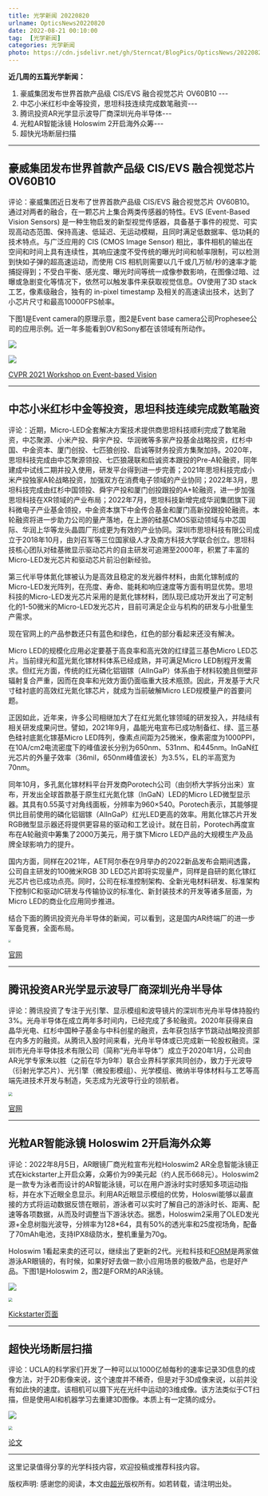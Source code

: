 ```yaml
---
title: 光学新闻 20220820
urlname: OpticsNews20220820
date: 2022-08-21 00:10:00
tag:  [光学新闻]
categories: 光学新闻
photo: https://cdn.jsdelivr.net/gh/Sterncat/BlogPics/OpticsNews/20220820/3.png
---
```


**近几周的五篇光学新闻：**

1.  豪威集团发布世界首款产品级 CIS/EVS 融合视觉芯片 OV60B10 --- 
2.  中芯小米红杉中金等投资，思坦科技连续完成数笔融资---
3.  腾讯投资AR光学显示波导厂商深圳光舟半导体---
4.  光粒AR智能泳镜 Holoswim 2开启海外众筹--- 
5.  超快光场断层扫描

<!--more-->

-----
## 豪威集团发布世界首款产品级 CIS/EVS 融合视觉芯片 OV60B10

评论：豪威集团近日发布了世界首款产品级 CIS/EVS 融合视觉芯片 OV60B10。通过对两者的融合，在一颗芯片上集合两类传感器的特性。EVS (Event-Based Vision Sensors) 是一种生物启发的新型视觉传感器，具备基于事件的视觉、可实现高动态范围、保持高速、低延迟、无运动模糊，且同时满足低数据率、低功耗的技术特点。与广泛应用的 CIS (CMOS Image Sensor) 相比，事件相机的输出在空间和时间上具有连续性，其响应速度不受传统的曝光时间和帧率限制，可以检测到快如子弹的超高速运动，而使用 CIS 相机则需要以几千或几万帧/秒的速率才能捕捉得到；不受白平衡、感光度、曝光时间等统一成像参数影响，在图像过暗、过曝或急剧变化等情况下，依然可以触发事件来获取视觉信息。OV使用了3D stack工艺，像素级融合，独有的 in-pixel timestamp 及相关的高速读出技术，达到了小芯片尺寸和最高10000FPS帧率。

下图1是Event camera的原理示意，图2是Event base camera公司Prophesee公司的应用示例。近一年多能看到OV和Sony都在该领域有所动作。

![](https://cdn.jsdelivr.net/gh/Sterncat/BlogPics/OpticsNews/20220820/1.jpg)

![](https://cdn.jsdelivr.net/gh/Sterncat/BlogPics/OpticsNews/20220820/1-1.gif)

[CVPR 2021 Workshop on Event-based Vision](https://tub-rip.github.io/eventvision2021/)

-----
## 中芯小米红杉中金等投资，思坦科技连续完成数笔融资

评论：近期，Micro-LED全套解决方案技术提供商思坦科技顺利完成了数笔融资，中芯聚源、小米产投、舜宇产投、华润微等多家产投基金战略投资，红杉中国、中金资本、厦门创投、七匹狼创投、启诚等财务投资方集聚加持。2020年，思坦科技完成由中芯聚源领投、七匹狼晟联和启诚资本跟投的Pre-A轮融资，同年建成中试线二期并投入使用，研发平台得到进一步完善；2021年思坦科技完成小米产投独家A轮战略投资，加强双方在消费电子领域的产业协同；2022年3月，思坦科技完成由红杉中国领投、舜宇产投和厦门创投跟投的A+轮融资，进一步加强思坦科技在XR领域的产业布局；2022年7月，思坦科技新增完成华润集团旗下润科微电子产业基金领投，中金资本旗下中金传合基金和厦门高新投跟投轮融资。本轮融资将进一步助力公司的量产落地，在上游的硅基CMOS驱动领域与中芯国际、华润上华等龙头晶圆厂形成更为有效的产业协同。深圳市思坦科技有限公司成立于2018年10月，由刘召军等三位国家级人才及南方科技大学联合创立。思坦科技核心团队对硅基微显示驱动芯片的自主研发可追溯至2000年，积累了丰富的Micro-LED发光芯片和驱动芯片前沿创新经验。

第三代半导体氮化镓被认为是高效且稳定的发光器件材料，由氮化镓制成的Micro-LED发光阵列，在亮度、寿命、能耗和响应速度等方面有明显优势。思坦科技的Micro-LED发光芯片采用的是氮化镓材料，团队现已成功开发出了可定制化的1-50微米的Micro-LED发光芯片，目前可满足企业与机构的研发与小批量生产需求。

现在官网上的产品参数还只有蓝色和绿色，红色的部分看起来还没有解决。

Micro LED的规模化应用必定要基于高良率和高光效的红绿蓝三基色Micro LED芯片。当前绿光和蓝光氮化镓材料体系已经成熟，并可满足Micro LED制程开发需求。但红光方面，传统的红光磷化铝铟镓（AlInGaP）体系由于材料较脆且侧壁非辐射复合严重，因而在良率和光效方面仍面临重大技术瓶颈。因此，开发基于大尺寸硅衬底的高效红光氮化镓芯片，就成为当前破解Micro LED规模量产的首要问题。

  正因如此，近年来，许多公司相继加大了在红光氮化镓领域的研发投入，并陆续有相关研发成果问世。譬如，2021年9月，晶能光电宣布已成功制备红、绿、蓝三基色硅衬底氮化镓基Micro LED阵列，像素点间距为25微米，像素密度为1000PPI，在10A/cm2电流密度下的峰值波长分别为650nm、531nm、和445nm。InGaN红光芯片的外量子效率（36mil，650nm峰值波长）为3.5%，EL的半高宽为70nm。

同年10月，多孔氮化镓材料平台开发商Porotech公司（由剑桥大学拆分出来）宣布，开发出全球首款基于原生红光氮化镓（InGaN）LED的Micro LED微型显示器。其具有0.55英寸对角线面板，分辨率为960×540。Porotech表示，其能够提供比目前使用的磷化铝铟镓（AlInGaP）红光LED更高的效率。用氮化镓芯片开发RGB微型显示器还将提供更容易的驱动和工艺设计。就在日前，Porotech再度宣布在A轮融资中筹集了2000万美元，用于旗下Micro LED产品的大规模生产及品牌全球影响力的提升。

  国内方面，同样在2021年，AET阿尔泰在9月举办的2022新品发布会期间透露，公司自主研发的100微米RGB 3D LED芯片即将实现量产，同样是自研的氮化镓红光芯片也已成功点亮。同时，公司在标准控制架构、全新光电材料研发、标准架构下控制IC和驱动IC研发与传输协议的标准化、新封装技术的开发等诸多层面，为Micro LED的商业化应用同步推进。

结合下面的腾讯投资光舟半导体的新闻，可以看到，这是国内AR终端厂的进一步军备竞赛，全面布局。

<img src="https://cdn.jsdelivr.net/gh/Sterncat/BlogPics/OpticsNews/20220820/2.png" style="zoom:33%;" />

[官网](http://www.sitan-micro-led.com/sy)

-----
## 腾讯投资AR光学显示波导厂商深圳光舟半导体

评论：腾讯投资了专注于光引擎、显示模组和波导镜片的深圳市光舟半导体持股约3%。光舟半导体在成立两年多时间内，已经完成了多轮融资。2020年获得来自晶华光电、红杉中国种子基金与中科创星的融资，去年获包括字节跳动战略投资部在内多方的融资。从腾讯入股时间来看，光舟半导体或已完成新一轮股权融资。深圳市光舟半导体技术有限公司（简称“光舟半导体”）成立于2020年1月，公司由AR光学专家朱以胜（之前在华为9年）联合业界科学家共同创办，致力于光波导（衍射光学芯片）、光引擎（微投影模组）、光学模组、微纳半导体材料与工艺等高端先进技术开发与制造，矢志成为光波导行业的领航者。

<img src="https://cdn.jsdelivr.net/gh/Sterncat/BlogPics/OpticsNews/20220820/3.png" style="zoom:50%;" />



[官网](http://www.optiark.com/)

-----
## 光粒AR智能泳镜 Holoswim 2开启海外众筹

评论：2022年8月5日，AR眼镜厂商光粒宣布光粒Holoswim2 AR全息智能泳镜正式在kickstarter上开启众筹，众筹价为99美元起（约人民币668元）。Holoswim2是一款专为泳者而设计的AR智能泳镜，可以在用户游泳时实时感知多项运动指标，并在水下近眼全息显示。利用AR近眼显示模组的优势，Holoswi能够以最直接的方式将运动数据反馈在眼前，游泳者可以实时了解自己的游泳时长、距离、配速等各项数据，从而及时调整当下游泳状态。据悉，Holoswim2采用了OLED发光源+全息树脂光波导，分辨率为128*64，具有50%的透光率和25度视场角，配备了70mAh电池，支持IPX8级防水，整机重量为70g。

Holoswim 1看起来卖的还可以，继续出了更新的2代。光粒科技和[FORM](https://www.formswim.com/)是两家做游泳AR眼镜的，有时候，如果好好去做一款小应用场景的极致产品，也是好产品。下图1是Holoswim 2，图2是FORM的AR泳镜。

![](https://cdn.jsdelivr.net/gh/Sterncat/BlogPics/OpticsNews/20220820/4-1.gif)

<img src="https://cdn.jsdelivr.net/gh/Sterncat/BlogPics/OpticsNews/20220820/4-2.webp" style="zoom:50%;" />



[Kickstarter页面](https://www.kickstarter.com/projects/holoswim/holoswim-2-ar-smart-swim-goggles)

-----
## 超快光场断层扫描

评论：UCLA的科学家们开发了一种可以以1000亿帧每秒的速率记录3D信息的成像方法，对于2D影像来说，这个速度并不稀奇，但是对于3D成像来说，以前并没有如此快的速度。该相机可以摄下光在光纤中运动的3维成像。该方法类似于CT扫描，但是使用AI和机器学习去重建3D图像。本质上有一定猜的成分。

![](https://cdn.jsdelivr.net/gh/Sterncat/BlogPics/OpticsNews/20220820/5.gif)

<img src="https://cdn.jsdelivr.net/gh/Sterncat/BlogPics/OpticsNews/20220820/5-1.webp" style="zoom:50%;" />

[论文](https://www.nature.com/articles/s41467-021-22461-0)

-----

这里记录值得分享的光学科技内容，欢迎投稿或推荐科技内容。

版权声明: 感谢您的阅读，本文由[超光](https://faster-than-light.net/)版权所有。如若转载，请注明出处。



